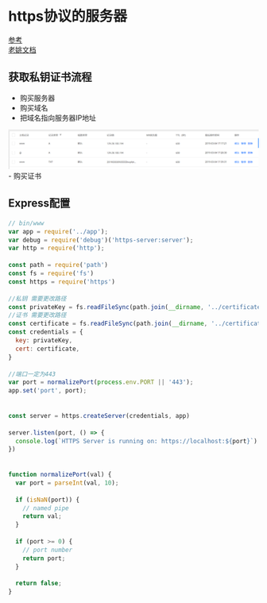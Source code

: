 # https协议的服务器

[参考](https://www.cnblogs.com/handongyu/p/6260209.html) <br/>
[老姚文档](https://github.com/Wscats/node-tutorial/tree/master/server/httpsServer)

## 获取私钥证书流程
- 购买服务器
- 购买域名
- 把域名指向服务器IP地址
<img src="./1.png">
- 购买证书

## Express配置

```js
// bin/www
var app = require('../app');
var debug = require('debug')('https-server:server');
var http = require('http');

const path = require('path')
const fs = require('fs')
const https = require('https')

//私钥 需要更改路径
const privateKey = fs.readFileSync(path.join(__dirname, '../certificate/3_www.qoob.xyz.key'), 'utf8')
//证书 需要更改路径
const certificate = fs.readFileSync(path.join(__dirname, '../certificate/2_www.qoob.xyz.crt'), 'utf8')
const credentials = {
  key: privateKey,
  cert: certificate,
}

//端口一定为443
var port = normalizePort(process.env.PORT || '443');
app.set('port', port);


const server = https.createServer(credentials, app)

server.listen(port, () => {
  console.log(`HTTPS Server is running on: https://localhost:${port}`)
})


function normalizePort(val) {
  var port = parseInt(val, 10);

  if (isNaN(port)) {
    // named pipe
    return val;
  }

  if (port >= 0) {
    // port number
    return port;
  }

  return false;
}

```

